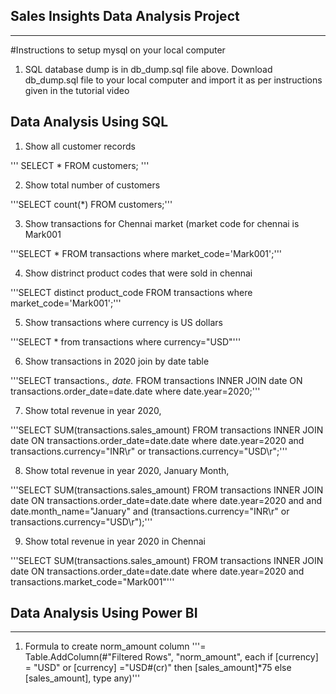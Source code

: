 ## Sales Insights Data Analysis Project
---

#Instructions to setup mysql on your local computer

1. SQL database dump is in db_dump.sql file above. Download db_dump.sql file to your local computer and import it as per instructions given in the tutorial video

## Data Analysis Using SQL

1. Show all customer records

'''
SELECT * FROM customers;
'''

2. Show total number of customers

'''SELECT count(*) FROM customers;'''

3. Show transactions for Chennai market (market code for chennai is Mark001

'''SELECT * FROM transactions where market_code='Mark001';'''

4. Show distrinct product codes that were sold in chennai

'''SELECT distinct product_code FROM transactions where market_code='Mark001';'''

5. Show transactions where currency is US dollars

'''SELECT * from transactions where currency="USD"'''

6. Show transactions in 2020 join by date table

'''SELECT transactions.*, date.* FROM transactions INNER JOIN date ON transactions.order_date=date.date where date.year=2020;'''

7. Show total revenue in year 2020,

'''SELECT SUM(transactions.sales_amount) FROM transactions INNER JOIN date ON transactions.order_date=date.date where date.year=2020 and transactions.currency="INR\r" or transactions.currency="USD\r";'''

8. Show total revenue in year 2020, January Month,

'''SELECT SUM(transactions.sales_amount) FROM transactions INNER JOIN date ON transactions.order_date=date.date where date.year=2020 and and date.month_name="January" and (transactions.currency="INR\r" or transactions.currency="USD\r");'''

9. Show total revenue in year 2020 in Chennai

'''SELECT SUM(transactions.sales_amount) FROM transactions INNER JOIN date ON transactions.order_date=date.date where date.year=2020 and transactions.market_code="Mark001"'''

## Data Analysis Using Power BI
---

1. Formula to create norm_amount column
'''= Table.AddColumn(#"Filtered Rows", "norm_amount", each if [currency] = "USD" or [currency] ="USD#(cr)" then [sales_amount]*75 else [sales_amount], type any)'''
